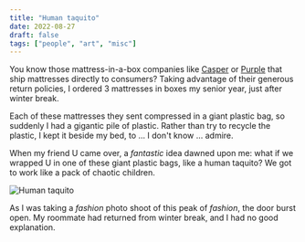 ```yaml
---
title: "Human taquito"
date: 2022-08-27
draft: false
tags: ["people", "art", "misc"]
---
```

You know those mattress-in-a-box companies like [Casper](https://casper.com) or [Purple](https://purple.com) that ship mattresses directly to consumers? Taking advantage of their generous return policies, I ordered 3 mattresses in boxes my senior year, just after winter break.

Each of these mattresses they sent compressed in a giant plastic bag, so suddenly I had a gigantic pile of plastic. Rather than try to recycle the plastic, I kept it beside my bed, to ... I don't know ... admire.

When my friend U came over, a _fantastic_ idea dawned upon me: what if we wrapped U in one of these giant plastic bags, like a human taquito? We got to work like a pack of chaotic children.

![Human taquito](/taquito.jpg)

As I was taking a _fashion_ photo shoot of this peak of _fashion_, the door burst open. My roommate had returned from winter break, and I had no good explanation.
